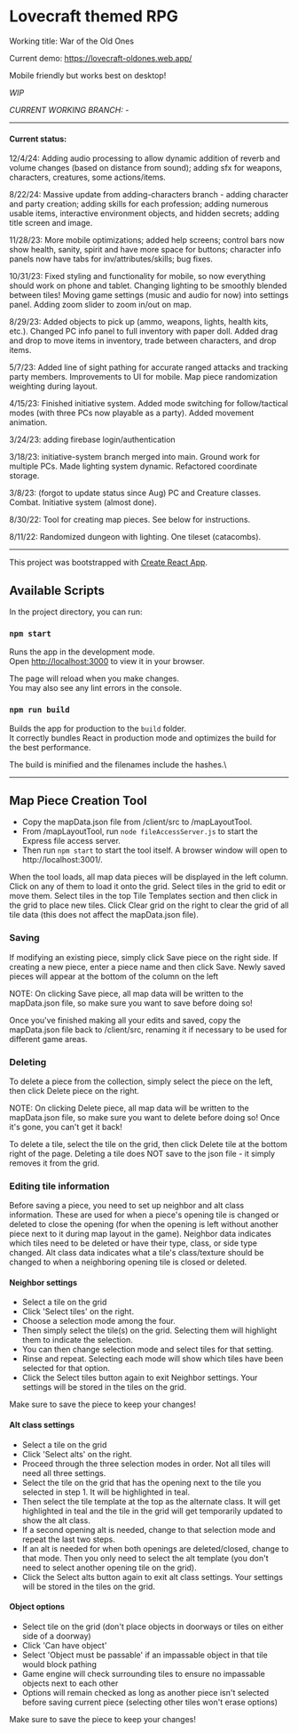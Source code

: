 # Lovecraft themed RPG

Working title: War of the Old Ones

Current demo: https://lovecraft-oldones.web.app/

Mobile friendly but works best on desktop!

*WIP*

*CURRENT WORKING BRANCH: -*

---
#### Current status:

12/4/24: Adding audio processing to allow dynamic addition of reverb and volume changes (based on distance from sound); adding sfx for weapons, characters, creatures, some actions/items.

8/22/24: Massive update from adding-characters branch - adding character and party creation; adding skills for each profession; adding numerous usable items, interactive environment objects, and hidden secrets; adding title screen and image.

11/28/23: More mobile optimizations; added help screens; control bars now show health, sanity, spirit and have more space for buttons; character info panels now have tabs for inv/attributes/skills; bug fixes.

10/31/23: Fixed styling and functionality for mobile, so now everything should work on phone and tablet. Changing lighting to be smoothly blended between tiles! Moving game settings (music and audio for now) into settings panel. Adding zoom slider to zoom in/out on map.

8/29/23: Added objects to pick up (ammo, weapons, lights, health kits, etc.). Changed PC info panel to full inventory with paper doll. Added drag and drop to move items in inventory, trade between characters, and drop items.

5/7/23: Added line of sight pathing for accurate ranged attacks and tracking party members. Improvements to UI for mobile. Map piece randomization weighting during layout.

4/15/23: Finished initiative system.  Added mode switching for follow/tactical modes (with three PCs now playable as a party).  Added movement animation.

3/24/23: adding firebase login/authentication

3/18/23: initiative-system branch merged into main. Ground work for multiple PCs. Made lighting system dynamic. Refactored coordinate storage.

3/8/23: (forgot to update status since Aug) PC and Creature classes. Combat. Initiative system (almost done).

8/30/22: Tool for creating map pieces.  See below for instructions.

8/11/22: Randomized dungeon with lighting. One tileset (catacombs).

---
This project was bootstrapped with [Create React App](https://github.com/facebook/create-react-app).

## Available Scripts

In the project directory, you can run:

### `npm start`

Runs the app in the development mode.\
Open [http://localhost:3000](http://localhost:3000) to view it in your browser.

The page will reload when you make changes.\
You may also see any lint errors in the console.

### `npm run build`

Builds the app for production to the `build` folder.\
It correctly bundles React in production mode and optimizes the build for the best performance.

The build is minified and the filenames include the hashes.\

---
## Map Piece Creation Tool

- Copy the mapData.json file from /client/src to /mapLayoutTool.
- From /mapLayoutTool, run `node fileAccessServer.js` to start the Express file access server.
- Then run `npm start` to start the tool itself.  A browser window will open to http://localhost:3001/.

When the tool loads, all map data pieces will be displayed in the left column. Click on any of them to load it onto the grid.
Select tiles in the grid to edit or move them.  Select tiles in the top Tile Templates section and then click in the grid to place new tiles.
Click Clear grid on the right to clear the grid of all tile data (this does not affect the mapData.json file).

### Saving
If modifying an existing piece, simply click Save piece on the right side.
If creating a new piece, enter a piece name and then click Save. Newly saved pieces will appear at the bottom of the column on the left

NOTE: On clicking Save piece, all map data will be written to the mapData.json file,
so make sure you want to save before doing so!

Once you've finished making all your edits and saved, copy the mapData.json file back to /client/src,
renaming it if necessary to be used for different game areas.

### Deleting
To delete a piece from the collection, simply select the piece on the left, then click Delete piece on the right.

NOTE: On clicking Delete piece, all map data will be written to the mapData.json file,
so make sure you want to delete before doing so!  Once it's gone, you can't get it back!

To delete a tile, select the tile on the grid, then click Delete tile at the bottom right of the page.
Deleting a tile does NOT save to the json file - it simply removes it from the grid.

### Editing tile information

Before saving a piece, you need to set up neighbor and alt class information.
These are used for when a piece's opening tile is changed or deleted to close the opening
(for when the opening is left without another piece next to it during map layout in the game).
Neighbor data indicates which tiles need to be deleted or have their type, class, or side type changed.
Alt class data indicates what a tile's class/texture should be changed to when a neighboring opening tile is closed or deleted.

#### Neighbor settings

- Select a tile on the grid
- Click 'Select tiles' on the right.
- Choose a selection mode among the four.
- Then simply select the tile(s) on the grid. Selecting them will highlight them to indicate the selection.
- You can then change selection mode and select tiles for that setting.
- Rinse and repeat. Selecting each mode will show which tiles have been selected for that option.
- Click the Select tiles button again to exit Neighbor settings.  Your settings will be stored in the tiles
  on the grid.

Make sure to save the piece to keep your changes!

#### Alt class settings

- Select a tile on the grid
- Click 'Select alts' on the right.
- Proceed through the three selection modes in order. Not all tiles will need all three settings.
- Select the tile on the grid that has the opening next to the tile you selected in step 1. It will be highlighted in teal.
- Then select the tile template at the top as the alternate class. It will get highlighted in teal and the tile in the grid will get temporarily updated to show the alt class.
- If a second opening alt is needed, change to that selection mode and repeat the last two steps.
- If an alt is needed for when both openings are deleted/closed, change to that mode. Then you only need to select the alt template (you don't need to select another opening tile on the grid).
- Click the Select alts button again to exit alt class settings. Your settings will be stored in the tiles
  on the grid.

#### Object options

- Select tile on the grid (don't place objects in doorways or tiles on either side of a doorway)
- Click 'Can have object'
- Select 'Object must be passable' if an impassable object in that tile would block pathing
- Game engine will check surrounding tiles to ensure no impassable objects next to each other
- Options will remain checked as long as another piece isn't selected before saving current piece (selecting other tiles won't erase options)

Make sure to save the piece to keep your changes!
